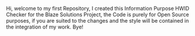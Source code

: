 Hi, welcome to my first Repository, I created this Information Purpose HWID Checker for the Blaze Solutions Project, the Code is purely for Open Source purposes, if you are suited to the changes and the style will be contained in the integration of my work. Bye!
